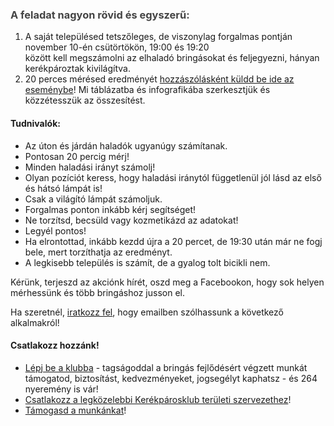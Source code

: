 ### A feladat nagyon rövid és egyszerű:

1. A saját településed tetszőleges, de viszonylag forgalmas pontján<br>
<time datetime="2022-11-10T19:00:00">november 10-én csütörtökön, 19:00 és 19:20</time><br>
között kell megszámolni az elhaladó bringásokat és feljegyezni, hányan kerékpároztak kivilágítva.
2. 20 perces mérésed eredményét [hozzászólásként küldd be ide az eseménybe](https://www.facebook.com/events/1226007047978999/?active_tab=discussion)! Mi táblázatba és infografikába szerkesztjük és közzétesszük az összesítést.

#### Tudnivalók:

- Az úton és járdán haladók ugyanúgy számítanak.
- Pontosan <time datetime="PT0H20M">20 percig</time> mérj!
- Minden haladási irányt számolj!
- Olyan pozíciót keress, hogy haladási iránytól függetlenül jól lásd az első és hátsó lámpát is!
- Csak a világító lámpát számoljuk.
- Forgalmas ponton inkább kérj segítséget!
- Ne torzítsd, becsüld vagy kozmetikázd az adatokat!
- Legyél pontos!
- Ha elrontottad, inkább kezdd újra a 20 percet, de <time datetime="19:30">19:30</time> után már ne fogj bele, mert torzíthatja az eredményt.
- A legkisebb település is számít, de a gyalog tolt bicikli nem.

Kérünk, terjeszd az akciónk hírét, oszd meg a Facebookon, hogy sok helyen mérhessünk és több bringáshoz jusson el.

Ha szeretnél, [iratkozz fel](https://forms.gle/ZUV2H4FiXehfxhMN9), hogy emailben szólhassunk a következő alkalmakról!

#### Csatlakozz hozzánk!

- [Lépj be a klubba](https://kerekparosklub.hu/klubtagsag) - tagságoddal a bringás fejlődésért végzett munkát támogatod, biztosítást, kedvezményeket, jogsegélyt kaphatsz - és 264 nyeremény is vár!
- [Csatlakozz a legközelebbi Kerékpárosklub területi szervezethez](https://kerekparosklub.hu/teruleti-szervezetek)!
- [Támogasd a munkánkat](https://kerekparosklub.hu/tamogass-minket)!

<style>
  h3 { color: #444; }
</style>